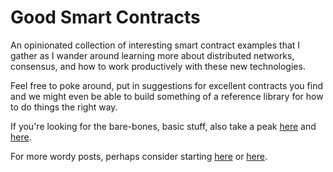 # Good Smart Contracts

An opinionated collection of interesting smart contract examples that I gather as I wander around learning more about distributed networks, consensus, and how to work productively with these new technologies.

Feel free to poke around, put in suggestions for excellent contracts you find and we might even be able to build something of a reference library for how to do things the right way.

If you're looking for the bare-bones, basic stuff, also take a peak [here](https://github.com/fivedogit/solidity-baby-steps) and [here](https://docs.google.com/document/d/14EIe984_86Y-uuNm-a4EsVeD3eI4qAAlz_MZof1qkqM/edit).

For more wordy posts, perhaps consider starting [here](http://aakilfernandes.github.io/x-things-i-wish-i-knew-before-building-my-first-ethereum-dapp) or [here](http://ethereum.stackexchange.com/questions/122/how-to-create-a-dapp-from-scratch-on-ethereum).


